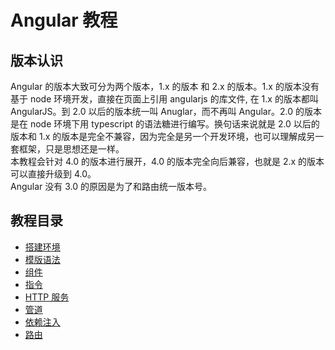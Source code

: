 # Angular 教程  
## 版本认识  
Angular 的版本大致可分为两个版本，1.x 的版本 和 2.x 的版本。1.x 的版本没有基于 node 环境开发，直接在页面上引用 angularjs 的库文件, 在 1.x 的版本都叫 AngularJS。到 2.0 以后的版本统一叫 Anuglar，而不再叫 Angular。2.0 的版本是在 node 环境下用 typescript 的语法糖进行编写。换句话来说就是 2.0 以后的版本和 1.x 的版本是完全不兼容，因为完全是另一个开发环境，也可以理解成另一套框架，只是思想还是一样。   
本教程会针对 4.0 的版本进行展开，4.0 的版本完全向后兼容，也就是 2.x 的版本可以直接升级到 4.0。  
Angular 没有 3.0 的原因是为了和路由统一版本号。

## 教程目录
- [搭建环境](https://github.com/dk-lan/angularjs-course/tree/master/Angular4/Environment)
- [模版语法](https://github.com/dk-lan/angularjs-course/tree/master/Angular4/TemplateSyntax)
- [组件](https://github.com/dk-lan/angularjs-course/tree/master/Angular4/Component)
- [指令](https://github.com/dk-lan/angularjs-course/tree/master/Angular4/Directive)
- [HTTP 服务](https://github.com/dk-lan/angularjs-course/tree/master/Angular4/HTTP)
- [管道](https://github.com/dk-lan/angularjs-course/tree/master/Angular4/Pipes)
- [依赖注入](https://github.com/dk-lan/angularjs-course/tree/master/Angular4/DependencyInjection)
- [路由](https://github.com/dk-lan/angularjs-course/tree/master/Angular4/Router)